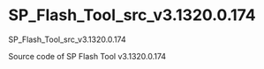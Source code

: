 # SP_Flash_Tool_src_v3.1320.0.174
SP_Flash_Tool_src_v3.1320.0.174

Source code of SP Flash Tool v3.1320.0.174
